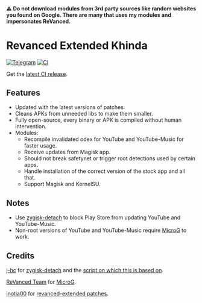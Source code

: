 #### ⚠️ Do not download modules from 3rd party sources like random websites you found on Google. There are many that uses my modules and impersonates ReVanced.

# Revanced Extended Khinda
[![Telegram](https://img.shields.io/badge/Telegram-2CA5E0?style=for-the-badge&logo=telegram&logoColor=white)](https://t.me/reavaced_extended)
[![CI](https://github.com/NoName-exe/revanced-extended-mnml/actions/workflows/ci.yml/badge.svg?event=schedule)](https://github.com/NoName-exe/revanced-extended-mnml/actions/workflows/ci.yml)

Get the [latest CI release](https://github.com/Ravi-Khinda/revanced-extended-khinda/releases/latest).

## Features
 * Updated with the latest versions of patches.
 * Cleans APKs from unneeded libs to make them smaller.
 * Fully open-source, every binary or APK is compiled without human intervention.
 * Modules:
     * Recompile invalidated odex for YouTube and YouTube-Music for faster usage.
     * Receive updates from Magisk app.
     * Should not break safetynet or trigger root detections used by certain apps.
     * Handle installation of the correct version of the stock app and all that.
     * Support Magisk and KernelSU.

 ## Notes
* Use [zygisk-detach](https://github.com/j-hc/zygisk-detach) to block Play Store from updating YouTube and YouTube-Music.
* Non-root versions of YouTube and YouTube-Music require [MicroG](https://github.com/ReVanced/GmsCore/releases) to work.

## Credits
[j-hc](https://github.com/j-hc) for [zygisk-detach](https://github.com/j-hc/zygisk-detach) and the [script on which this is based on](https://github.com/j-hc/revanced-magisk-module).

[ReVanced Team](https://github.com/revanced) for [MicroG](https://github.com/ReVanced/GmsCore/releases).

[inotia00](https://github.com/inotia00) for [revanced-extended patches](https://github.com/inotia00/revanced-patches).
